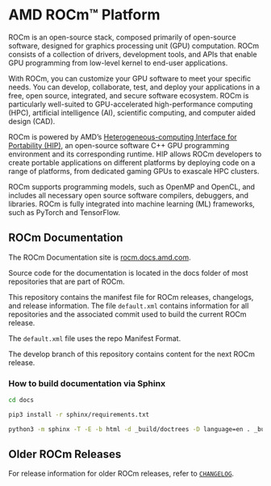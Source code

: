 # AMD ROCm™ Platform

ROCm is an open-source stack, composed primarily of open-source software, designed for graphics
processing unit (GPU) computation. ROCm consists of a collection of drivers, development tools, and
APIs that enable GPU programming from low-level kernel to end-user applications.

With ROCm, you can customize your GPU software to meet your specific needs. You can develop,
collaborate, test, and deploy your applications in a free, open source, integrated, and secure software
ecosystem. ROCm is particularly well-suited to GPU-accelerated high-performance computing (HPC),
artificial intelligence (AI), scientific computing, and computer aided design (CAD).

ROCm is powered by AMD’s
[Heterogeneous-computing Interface for Portability (HIP)](https://github.com/ROCm-Developer-Tools/HIP),
an open-source software C++ GPU programming environment and its corresponding runtime. HIP
allows ROCm developers to create portable applications on different platforms by deploying code on a
range of platforms, from dedicated gaming GPUs to exascale HPC clusters.

ROCm supports programming models, such as OpenMP and OpenCL, and includes all necessary open
source software compilers, debuggers, and libraries. ROCm is fully integrated into machine learning
(ML) frameworks, such as PyTorch and TensorFlow.

## ROCm Documentation

The ROCm Documentation site is [rocm.docs.amd.com](https://rocm.docs.amd.com).

Source code for the documentation is located in the docs folder of most repositories that are part of
ROCm.

This repository contains the manifest file for ROCm releases, changelogs, and release information.
The file `default.xml` contains information for all repositories and the associated commit used to build
the current ROCm release.

The `default.xml` file uses the repo Manifest Format.

The develop branch of this repository contains content for the next ROCm release.

### How to build documentation via Sphinx

```bash
cd docs

pip3 install -r sphinx/requirements.txt

python3 -m sphinx -T -E -b html -d _build/doctrees -D language=en . _build/html
```

## Older ROCm Releases

For release information for older ROCm releases, refer to
[`CHANGELOG`](./CHANGELOG).

